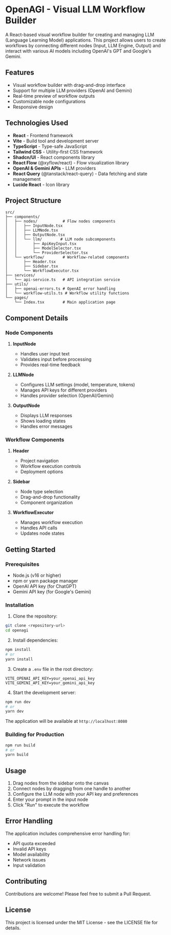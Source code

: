 # OpenAGI - Visual LLM Workflow Builder

A React-based visual workflow builder for creating and managing LLM (Language Learning Model) applications. This project allows users to create workflows by connecting different nodes (Input, LLM Engine, Output) and interact with various AI models including OpenAI's GPT and Google's Gemini.

## Features

- Visual workflow builder with drag-and-drop interface
- Support for multiple LLM providers (OpenAI and Gemini)
- Real-time preview of workflow outputs
- Customizable node configurations
- Responsive design

## Technologies Used

- **React** - Frontend framework
- **Vite** - Build tool and development server
- **TypeScript** - Type-safe JavaScript
- **Tailwind CSS** - Utility-first CSS framework
- **Shadcn/UI** - React components library
- **React Flow** (@xyflow/react) - Flow visualization library
- **OpenAI & Gemini APIs** - LLM providers
- **React Query** (@tanstack/react-query) - Data fetching and state management
- **Lucide React** - Icon library

## Project Structure

```
src/
├── components/
│   ├── nodes/           # Flow nodes components
│   │   ├── InputNode.tsx
│   │   ├── LLMNode.tsx
│   │   ├── OutputNode.tsx
│   │   └── llm/        # LLM node subcomponents
│   │       ├── ApiKeyInput.tsx
│   │       ├── ModelSelector.tsx
│   │       └── ProviderSelector.tsx
│   └── workflow/        # Workflow-related components
│       ├── Header.tsx
│       ├── Sidebar.tsx
│       └── WorkflowExecutor.tsx
├── services/
│   └── api-service.ts   # API integration service
├── utils/
│   ├── openai-errors.ts # OpenAI error handling
│   └── workflow-utils.ts # Workflow utility functions
└── pages/
    └── Index.tsx        # Main application page
```

## Component Details

### Node Components

1. **InputNode**
   - Handles user input text
   - Validates input before processing
   - Provides real-time feedback

2. **LLMNode**
   - Configures LLM settings (model, temperature, tokens)
   - Manages API keys for different providers
   - Handles provider selection (OpenAI/Gemini)

3. **OutputNode**
   - Displays LLM responses
   - Shows loading states
   - Handles error messages

### Workflow Components

1. **Header**
   - Project navigation
   - Workflow execution controls
   - Deployment options

2. **Sidebar**
   - Node type selection
   - Drag-and-drop functionality
   - Component organization

3. **WorkflowExecutor**
   - Manages workflow execution
   - Handles API calls
   - Updates node states

## Getting Started

### Prerequisites

- Node.js (v16 or higher)
- npm or yarn package manager
- OpenAI API key (for ChatGPT)
- Gemini API key (for Google's Gemini)

### Installation

1. Clone the repository:
```bash
git clone <repository-url>
cd openagi
```

2. Install dependencies:
```bash
npm install
# or
yarn install
```

3. Create a `.env` file in the root directory:
```env
VITE_OPENAI_API_KEY=your_openai_api_key
VITE_GEMINI_API_KEY=your_gemini_api_key
```

4. Start the development server:
```bash
npm run dev
# or
yarn dev
```

The application will be available at `http://localhost:8080`

### Building for Production

```bash
npm run build
# or
yarn build
```

## Usage

1. Drag nodes from the sidebar onto the canvas
2. Connect nodes by dragging from one handle to another
3. Configure the LLM node with your API key and preferences
4. Enter your prompt in the input node
5. Click "Run" to execute the workflow

## Error Handling

The application includes comprehensive error handling for:
- API quota exceeded
- Invalid API keys
- Model availability
- Network issues
- Input validation

## Contributing

Contributions are welcome! Please feel free to submit a Pull Request.

## License

This project is licensed under the MIT License - see the LICENSE file for details.